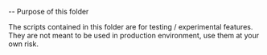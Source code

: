 -- Purpose of this folder

The scripts contained in this folder are for testing / experimental features.
They are not meant to be used in production environment, use them at your own risk.
